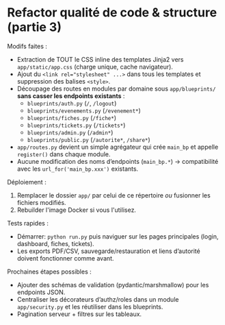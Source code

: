 # Refactor qualité de code & structure (partie 3)

Modifs faites :
- Extraction de TOUT le CSS inline des templates Jinja2 vers `app/static/app.css` (charge unique, cache navigateur).
- Ajout du `<link rel="stylesheet" ...>` dans tous les templates et suppression des balises `<style>`.
- Découpage des routes en modules par domaine sous `app/blueprints/` **sans casser les endpoints existants** :
  - `blueprints/auth.py` (`/`, `/logout`)
  - `blueprints/evenements.py` (`/evenement*`)
  - `blueprints/fiches.py` (`/fiche*`)
  - `blueprints/tickets.py` (`/tickets*`)
  - `blueprints/admin.py` (`/admin*`)
  - `blueprints/public.py` (`/autorite*`, `/share*`)
- `app/routes.py` devient un simple agrégateur qui crée `main_bp` et appelle `register()` dans chaque module.
- Aucune modification des noms d’endpoints (`main_bp.*`) -> compatibilité avec les `url_for('main_bp.xxx')` existants.

Déploiement :
1) Remplacer le dossier `app/` par celui de ce répertoire _ou_ fusionner les fichiers modifiés.
2) Rebuilder l'image Docker si vous l'utilisez.

Tests rapides :
- Démarrer: `python run.py` puis naviguer sur les pages principales (login, dashboard, fiches, tickets).
- Les exports PDF/CSV, sauvegarde/restauration et liens d’autorité doivent fonctionner comme avant.

Prochaines étapes possibles :
- Ajouter des schémas de validation (pydantic/marshmallow) pour les endpoints JSON.
- Centraliser les décorateurs d’authz/roles dans un module `app/security.py` et les réutiliser dans les blueprints.
- Pagination serveur + filtres sur les tableaux.
